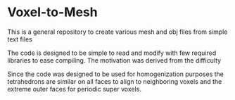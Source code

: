 # Voxel-to-Mesh
This is a general repository to create various mesh and obj files from simple text files

The code is designed to be simple to read and modify with few required libraries to ease compiling.
The motivation was derived from the difficulty 

Since the code was designed to be used for homogenization purposes the tetrahedrons are similar on all faces to align to neighboring voxels and the extreme outer faces for periodic super voxels.

